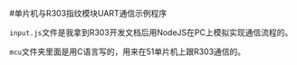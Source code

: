 ﻿#单片机与R303指纹模块UART通信示例程序

`input.js`文件是我拿到R303开发文档后用NodeJS在PC上模拟实现通信流程的。

`mcu`文件夹里面是用C语言写的，用来在51单片机上跟R303通信的。